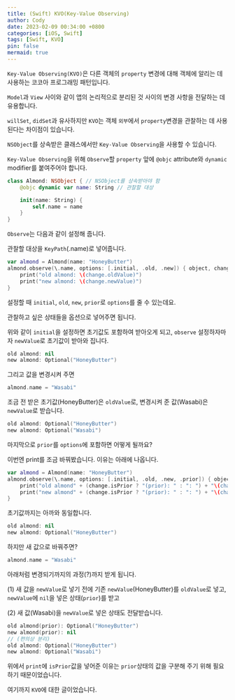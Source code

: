 ```yaml
---
title: (Swift) KVO(Key-Value Observing)
author: Cody
date: 2023-02-09 00:34:00 +0800
categories: [iOS, Swift]
tags: [Swift, KVO]
pin: false
mermaid: true
---
```

`Key-Value Observing(KVO)`은 다른 객체의 `property` 변경에 대해 객체에 알리는 데 사용하는 코코아 프로그래밍 패턴입니다.

`Model`과 `View` 사이와 같이 앱의 논리적으로 분리된 것 사이의 변경 사항을 전달하는 데 유용합니다.

`willSet`, `didSet`과 유사하지만 `KVO`는 객체 `외부`에서 `property`변경을 관찰하는 데 사용된다는 차이점이 있습니다.

`NSObject`를 상속받은 클래스에서만 `Key-Value Observing`을 사용할 수 있습니다.

`Key-Value Observing`을 위해 `Observe`할 `property` 앞에 `@objc` attribute와 `dynamic` modifier를 붙여주어야 합니다.

```swift
class Almond: NSObject { // NSObject를 상속받아야 함
    @objc dynamic var name: String // 관찰할 대상

    init(name: String) {
        self.name = name
    }
}
```

`Observe`는 다음과 같이 설정해 줍니다.

관찰할 대상을 `KeyPath`(\.name)로 넣어줍니다.

```swift
var almond = Almond(name: "HoneyButter")
almond.observe(\.name, options: [.initial, .old, .new]) { object, change in // .initial 옵션일 땐 observe하자마자 newValue로 초기값을 받아옴
    print("old almond: \(change.oldValue)")
    print("new almond: \(change.newValue)")
}
```

설정할 때 `initial`, `old`, `new`, `prior`로 `options`를 줄 수 있는데요.

관찰하고 싶은 상태들을 옵션으로 넣어주면 됩니다.

위와 같이 `initial`을 설정하면 초기값도 포함하여 받아오게 되고, `observe` 설정하자마자 `newValue`로 초기값이 받아와 집니다.

```swift
old almond: nil
new almond: Optional("HoneyButter")
```

그리고 값을 변경시켜 주면

```swift
almond.name = "Wasabi"
```

조금 전 받은 초기값(HoneyButter)은 `oldValue`로, 변경시켜 준 값(Wasabi)은 `newValue`로 받습니다.

```swift
old almond: Optional("HoneyButter")
new almond: Optional("Wasabi")
```

마지막으로 `prior`를 `options`에 포함하면 어떻게 될까요?

이번엔 print를 조금 바꿔봤습니다. 이유는 아래에 나옵니다.

```swift
var almond = Almond(name: "HoneyButter")
almond.observe(\.name, options: [.initial, .old, .new, .prior]) { object, change in
    print("old almond" + (change.isPrior ? "(prior): " : ": ") + "\(change.oldValue)")
    print("new almond" + (change.isPrior ? "(prior): " : ": ") + "\(change.newValue)")
}
```

초기값까지는 아까와 동일합니다.

```swift
old almond: nil
new almond: Optional("HoneyButter")
```

하지만 새 값으로 바꿔주면?

```swift
almond.name = "Wasabi"
```

아래처럼 변경되기까지의 과정(?)까지 받게 됩니다.

(1) 새 값을 `newValue`로 넣기 전에 기존 `newValue`(HoneyButter)를 `oldValue`로 넣고, `newValue`에 `nil`을 넣은 상태(`prior`)를 받고

(2) 새 값(Wasabi)을 `newValue`로 넣은 상태도 전달받습니다.

```swift
old almond(prior): Optional("HoneyButter")
new almond(prior): nil
// (편의상 분리)
old almond: Optional("HoneyButter")
new almond: Optional("Wasabi")
```

위에서 `print`에 `isPrior`값을 넣어준 이유는 `prior`상태의 값을 구분해 주기 위해 필요하기 때문이었습니다.

여기까지 `KVO`에 대한 글이었습니다.